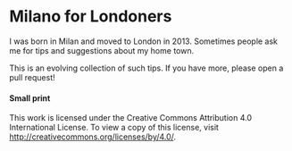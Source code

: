 # Milano for Londoners

I was born in Milan and moved to London in 2013. Sometimes people ask me for
tips and suggestions about my home town.

This is an evolving collection of such tips. If you have more, please open a
pull request!

#### Small print

This work is licensed under the Creative Commons Attribution 4.0 International License. To view a copy of this license, visit http://creativecommons.org/licenses/by/4.0/.
